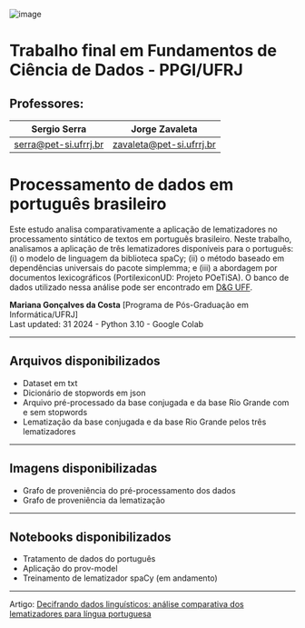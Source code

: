 ![image](https://github.com/user-attachments/assets/b6cc9fbe-ac53-44e2-a0ca-4831eca1bc4e)

# Trabalho final em Fundamentos de Ciência de Dados - PPGI/UFRJ

## __Professores:__

|     Sergio Serra	  | Jorge Zavaleta         |
|---------------------|------------------------|
|serra@pet-si.ufrrj.br|zavaleta@pet-si.ufrrj.br|

# Processamento de dados em português brasileiro

Este estudo analisa comparativamente a aplicação de lematizadores no processamento sintático de textos em português brasileiro. Neste trabalho, analisamos a aplicação de três lematizadores disponíveis para o português: (i) o modelo de linguagem da biblioteca spaCy; (ii) o método baseado em dependências universais do pacote simplemma; e (iii) a abordagem por documentos lexicográficos (PortilexiconUD: Projeto POeTiSA). O banco de dados utilizado nessa análise pode ser encontrado em [D&G UFF](https://deg.uff.br/corpus-dg/).

**Mariana Gonçalves da Costa** [Programa de Pós-Graduação em Informática/UFRJ]\
Last updated: 31 2024 - Python 3.10 - Google Colab

-----
## Arquivos disponibilizados
* Dataset em txt
* Dicionário de stopwords em json
* Arquivo pré-processado da base conjugada e da base Rio Grande com e sem stopwords
* Lematização da base conjugada e da base Rio Grande pelos três lematizadores

-----
## Imagens disponibilizadas
* Grafo de proveniência do pré-processamento dos dados
* Grafo de proveniência da lematização

-----
## Notebooks disponibilizados
* Tratamento de dados do português
* Aplicação do prov-model
* Treinamento de lematizador spaCy (em andamento)

-----
Artigo: [Decifrando dados linguísticos: análise comparativa dos lematizadores para língua portuguesa](https://github.com/MarianaGCosta/Processamento-de-dados-em-portugues-brasileiro/blob/main/Decifrando_dados_lingu%C3%ADsticos__an%C3%A1lise_comparativa_dos_lematizadores_para_l%C3%ADngua_portuguesa.pdf)
